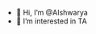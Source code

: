 - 👋 Hi, I’m @AIshwarya
- 👀 I’m interested in TA

<!---
Ash2103/Ash2103 is a ✨ special ✨ repository because its `README.md` (this file) appears on your GitHub profile.
You can click the Preview link to take a look at your changes.
--->
